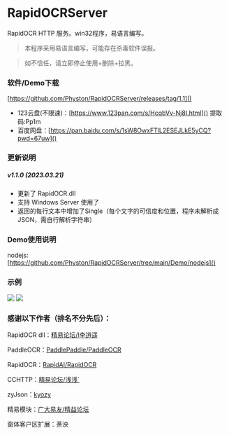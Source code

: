 # RapidOCRServer
RapidOCR HTTP 服务。win32程序，易语言编写。

>本程序采用易语言编写，可能存在杀毒软件误报。

>如不信任，请立即停止使用+删除+拉黑。

### 软件/Demo下载
[https://github.com/Physton/RapidOCRServer/releases/tag/1.1]()

- 123云盘(不限速)：[https://www.123pan.com/s/HcqbVv-Nj8I.html]() 提取码:Pp1m
- 百度网盘：[https://pan.baidu.com/s/1sW8OwxFTlL2ESEJLkE5yCQ?pwd=67uw]()

### 更新说明
##### v1.1.0 (2023.03.21)
- 更新了 RapidOCR.dll
- 支持 Windows Server 使用了
- 返回的每行文本中增加了Single（每个文字的可信度和位置，程序未解析成JSON，需自行解析字符串）

### Demo使用说明
nodejs: [https://github.com/Physton/RapidOCRServer/tree/main/Demo/nodejs]()

### 示例
![](https://raw.githubusercontent.com/Physton/RapidOCRServer/main/screenshot/1.png)
![](https://raw.githubusercontent.com/Physton/RapidOCRServer/main/screenshot/2.png)

### 感谢以下作者（排名不分先后）：
RapidOCR dll：[精易论坛/l李逍遥](https://bbs.125.la/forum.php?mod=viewthread&tid=14743112&highlight=PaddleOCR)

PaddleOCR：[PaddlePaddle/PaddleOCR](https://github.com/PaddlePaddle/PaddleOCR)

RapidOCR：[RapidAI/RapidOCR](https://github.com/RapidAI/RapidOCR)

CCHTTP：[精易论坛/浅浅`](https://bbs.125.la/forum.php?mod=viewthread&tid=14724915)

zyJson：[kyozy](https://gitee.com/kyozy)

精易模块：[广大易友/精益论坛](http://ec.125.la/)

窗体客户区扩展：荼泱

